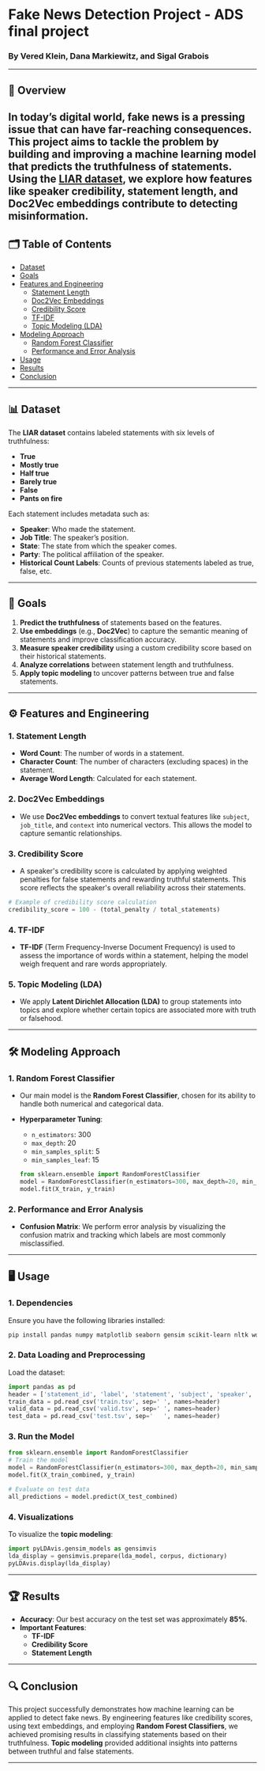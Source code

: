 
# Fake News Detection Project - ADS final project

### By Vered Klein, Dana Markiewitz, and Sigal Grabois

---

## 📰 Overview

In today’s digital world, **fake news** is a pressing issue that can have far-reaching consequences. This project aims to tackle the problem by building and improving a machine learning model that predicts the **truthfulness** of statements. Using the **[LIAR dataset](https://www.cs.ucsb.edu/~william/data/liar_dataset.zip)**, we explore how features like speaker credibility, statement length, and **Doc2Vec embeddings** contribute to detecting misinformation.
---

## 🗂️ Table of Contents

- [Dataset](#-dataset)
- [Goals](#-goals)
- [Features and Engineering](#-features-and-engineering)
  - [Statement Length](#1-statement-length)
  - [Doc2Vec Embeddings](#2-doc2vec-embeddings)
  - [Credibility Score](#3-credibility-score)
  - [TF-IDF](#4-tf-idf)
  - [Topic Modeling (LDA)](#5-topic-modeling-lda)
- [Modeling Approach](#-modeling-approach)
  - [Random Forest Classifier](#1-random-forest-classifier)
  - [Performance and Error Analysis](#2-performance-and-error-analysis)
- [Usage](#-usage)
- [Results](#-results)
- [Conclusion](#-conclusion)

---

## 📊 Dataset

The **LIAR dataset** contains labeled statements with six levels of truthfulness:
- **True**
- **Mostly true**
- **Half true**
- **Barely true**
- **False**
- **Pants on fire**

Each statement includes metadata such as:
- **Speaker**: Who made the statement.
- **Job Title**: The speaker’s position.
- **State**: The state from which the speaker comes.
- **Party**: The political affiliation of the speaker.
- **Historical Count Labels**: Counts of previous statements labeled as true, false, etc.

---

## 🎯 Goals

1. **Predict the truthfulness** of statements based on the features.
2. **Use embeddings** (e.g., **Doc2Vec**) to capture the semantic meaning of statements and improve classification accuracy.
3. **Measure speaker credibility** using a custom credibility score based on their historical statements.
4. **Analyze correlations** between statement length and truthfulness.
5. **Apply topic modeling** to uncover patterns between true and false statements.

---

## ⚙️ Features and Engineering

### 1. **Statement Length**
   - **Word Count**: The number of words in a statement.
   - **Character Count**: The number of characters (excluding spaces) in the statement.
   - **Average Word Length**: Calculated for each statement.
   

### 2. **Doc2Vec Embeddings**
   - We use **Doc2Vec embeddings** to convert textual features like `subject`, `job_title`, and `context` into numerical vectors. This allows the model to capture semantic relationships.
  

### 3. **Credibility Score**
   - A speaker's credibility score is calculated by applying weighted penalties for false statements and rewarding truthful statements. This score reflects the speaker's overall reliability across their statements.
   
   ```python
   # Example of credibility score calculation
   credibility_score = 100 - (total_penalty / total_statements)
   ```

### 4. **TF-IDF**
   - **TF-IDF** (Term Frequency-Inverse Document Frequency) is used to assess the importance of words within a statement, helping the model weigh frequent and rare words appropriately.
  

### 5. **Topic Modeling (LDA)**
   - We apply **Latent Dirichlet Allocation (LDA)** to group statements into topics and explore whether certain topics are associated more with truth or falsehood.
  

---

## 🛠️ Modeling Approach

### 1. **Random Forest Classifier**
   - Our main model is the **Random Forest Classifier**, chosen for its ability to handle both numerical and categorical data.
   - **Hyperparameter Tuning**:
     - `n_estimators`: 300
     - `max_depth`: 20
     - `min_samples_split`: 5
     - `min_samples_leaf`: 15
     
     ```python
     from sklearn.ensemble import RandomForestClassifier
     model = RandomForestClassifier(n_estimators=300, max_depth=20, min_samples_split=5, min_samples_leaf=15)
     model.fit(X_train, y_train)
     ```

### 2. **Performance and Error Analysis**
   - **Confusion Matrix**: We perform error analysis by visualizing the confusion matrix and tracking which labels are most commonly misclassified.
   

---

## 🖥️ Usage

### 1. **Dependencies**
Ensure you have the following libraries installed:
```bash
pip install pandas numpy matplotlib seaborn gensim scikit-learn nltk wordcloud pyLDAvis
```

### 2. **Data Loading and Preprocessing**

Load the dataset:
```python
import pandas as pd
header = ['statement_id', 'label', 'statement', 'subject', 'speaker', 'job_title', 'state', 'party', 'barely_true_c', 'false_c', 'half_true_c', 'mostly_true_c', 'pants_on_fire_c', 'context']
train_data = pd.read_csv('train.tsv', sep='	', names=header)
valid_data = pd.read_csv('valid.tsv', sep='	', names=header)
test_data = pd.read_csv('test.tsv', sep='	', names=header)
```

### 3. **Run the Model**

```python
from sklearn.ensemble import RandomForestClassifier
# Train the model
model = RandomForestClassifier(n_estimators=300, max_depth=20, min_samples_split=5, min_samples_leaf=15)
model.fit(X_train_combined, y_train)

# Evaluate on test data
all_predictions = model.predict(X_test_combined)
```

### 4. **Visualizations**

To visualize the **topic modeling**:
```python
import pyLDAvis.gensim_models as gensimvis
lda_display = gensimvis.prepare(lda_model, corpus, dictionary)
pyLDAvis.display(lda_display)
```

---

## 🏆 Results

- **Accuracy**: Our best accuracy on the test set was approximately **85%**.
- **Important Features**:
  - **TF-IDF**
  -  **Credibility Score**
  - **Statement Length**

---

## 🔍 Conclusion

This project successfully demonstrates how machine learning can be applied to detect fake news. By engineering features like credibility scores, using text embeddings, and employing **Random Forest Classifiers**, we achieved promising results in classifying statements based on their truthfulness. **Topic modeling** provided additional insights into patterns between truthful and false statements.

---
